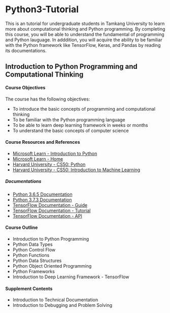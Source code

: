 # Python3-Tutorial
This is an tutorial for undergraduate students in Tamkang University to learn more about computational thinking and Python programming. By completing this course, you will be able to understand the fundamental of programming and Python lauguage. In adddition, you will acquire the ability to be familiar with the Python framework like TensorFlow, Keras, and Pandas by reading its documentations.

## Introduction to Python Programming and Computational Thinking
#### Course Objectives
The course has the following objectives:
- To introduce the basic concepts of programming and computational thinking
- To be familiar with the Python programming language
- To be able to learn deep learning framework in weeks or months
- To understand the basic concepts of computer science

#### Course Resources and References
- [Microsoft Learn - Introduction to Python](https://docs.microsoft.com/en-us/learn/paths/python-language/)
- [Microsoft Learn - Home](https://docs.microsoft.com/en-us/learn/)
- [Harvard University - CS50: Python](https://cs50.harvard.edu/x/2022/weeks/6/)
- [Harvard University - CS50: Introduction to Machine Learning](https://cs50.harvard.edu/x/2022/seminars/#introduction-to-machine-learning)
##### Documentations
- [Python 3.6.5 Documentation](https://docs.python.org/3.6/index.html)
- [Python 3.7.3 Documentation](https://docs.python.org/3.7/index.html)
- [TensorFlow Documentation - Guide](https://www.tensorflow.org/guide)
- [TensorFlow Documentation - Tutorial](https://www.tensorflow.org/tutorials)
- [TensorFlow Documentation - API](https://www.tensorflow.org/api_docs)

#### Course Outline
- Introduction to Python Programming
- Python Data Types
- Python Control Flow
- Python Functions
- Python Data Structures
- Python Object Oriented Programming
- Python Frameworks
- Introduction to Deep Learning Framework - TensorFlow

#### Supplement Contents
- Introduction to Technical Documentation
- Introduction to Debugging and Problem Solving